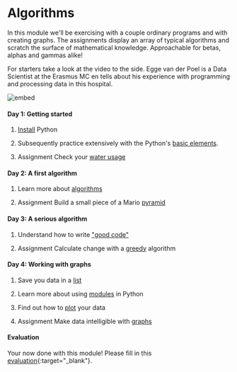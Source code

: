 # Algorithms

In this module we'll be exercising with a couple ordinary programs and with creating graphs. The assignments display an array of typical algorithms and scratch the surface of mathematical knowledge. Approachable for betas, alphas and gammas alike!

For starters take a look at the video to the side. Egge van der Poel is a Data Scientist at the Erasmus MC en tells about his experience with programming and processing data in this hospital. 

![embed](https://player.vimeo.com/video/235029301)

#### Day 1: Getting started

1. [Install](/reference/installation) Python

2. Subsequently practice extensively with the Python's [basic elements](/python/basics).

3. <span class="badge badge-primary">Assignment</span> Check your [water usage](/algorithms/water)

#### Day 2: A first algorithm

1. Learn more about [algorithms](/python/algorithms)

2. <span class="badge badge-primary">Assignment</span> Build a small piece of a Mario [pyramid](/algorithms/pyramid)

#### Day 3: A serious algorithm

1. Understand how to write ["good code"](/reference/styleguide)

2. <span class="badge badge-primary">Assignment</span> Calculate change with a  [greedy](/algorithms/greedy) algorithm

#### Day 4: Working with graphs

1. Save you data in a [list](/python/lists)

2. Learn more about using [modules](/python/modules) in Python

3. Find out how to [plot](/resources/plot) your data

4. <span class="badge badge-primary">Assignment</span> Make data intelligible with [graphs](/algorithms/graphs)

#### Evaluation

Your now done with this module! Please fill in this [evaluation](https://goo.gl/forms/OND0S4NQSsPeCkbv1){:target="_blank"}.
